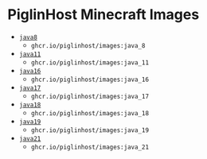 # PiglinHost Minecraft Images

* [`java8`](https://github.com/PiglinHost/images/tree/master/java/8)
	* `ghcr.io/piglinhost/images:java_8`
* [`java11`](https://github.com/PiglinHost/images/tree/main/java/11)
	* `ghcr.io/piglinhost/images:java_11`
* [`java16`](https://github.com/PiglinHost/images/tree/master/java/16)
	* `ghcr.io/piglinhost/images:java_16`
* [`java17`](https://github.com/PiglinHost/images/tree/master/java/17)
	* `ghcr.io/piglinhost/images:java_17`
* [`java18`](https://github.com/PiglinHost/images/tree/master/java/18)
	* `ghcr.io/piglinhost/images:java_18`
* [`java19`](https://github.com/PiglinHost/images/tree/master/java/19)
	* `ghcr.io/piglinhost/images:java_19`
* [`java21`](https://github.com/PiglinHost/images/tree/master/java/21)
	* `ghcr.io/piglinhost/images:java_21`
